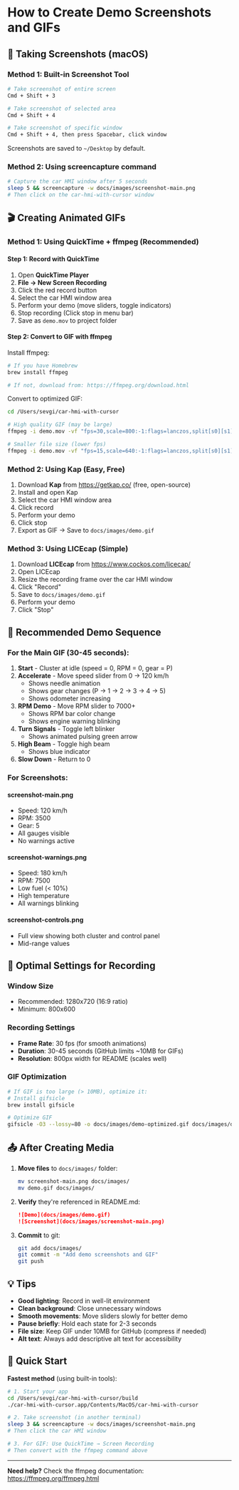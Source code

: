 # How to Create Demo Screenshots and GIFs

## 📸 Taking Screenshots (macOS)

### Method 1: Built-in Screenshot Tool
```bash
# Take screenshot of entire screen
Cmd + Shift + 3

# Take screenshot of selected area
Cmd + Shift + 4

# Take screenshot of specific window
Cmd + Shift + 4, then press Spacebar, click window
```

Screenshots are saved to `~/Desktop` by default.

### Method 2: Using screencapture command
```bash
# Capture the car HMI window after 5 seconds
sleep 5 && screencapture -w docs/images/screenshot-main.png
# Then click on the car-hmi-with-cursor window
```

## 🎬 Creating Animated GIFs

### Method 1: Using QuickTime + ffmpeg (Recommended)

#### Step 1: Record with QuickTime
1. Open **QuickTime Player**
2. **File → New Screen Recording**
3. Click the red record button
4. Select the car HMI window area
5. Perform your demo (move sliders, toggle indicators)
6. Stop recording (Click stop in menu bar)
7. Save as `demo.mov` to project folder

#### Step 2: Convert to GIF with ffmpeg

Install ffmpeg:
```bash
# If you have Homebrew
brew install ffmpeg

# If not, download from: https://ffmpeg.org/download.html
```

Convert to optimized GIF:
```bash
cd /Users/sevgi/car-hmi-with-cursor

# High quality GIF (may be large)
ffmpeg -i demo.mov -vf "fps=30,scale=800:-1:flags=lanczos,split[s0][s1];[s0]palettegen[p];[s1][p]paletteuse" -loop 0 docs/images/demo.gif

# Smaller file size (lower fps)
ffmpeg -i demo.mov -vf "fps=15,scale=640:-1:flags=lanczos,split[s0][s1];[s0]palettegen[p];[s1][p]paletteuse" -loop 0 docs/images/demo-small.gif
```

### Method 2: Using Kap (Easy, Free)

1. Download **Kap** from https://getkap.co/ (free, open-source)
2. Install and open Kap
3. Select the car HMI window area
4. Click record
5. Perform your demo
6. Click stop
7. Export as GIF → Save to `docs/images/demo.gif`

### Method 3: Using LICEcap (Simple)

1. Download **LICEcap** from https://www.cockos.com/licecap/
2. Open LICEcap
3. Resize the recording frame over the car HMI window
4. Click "Record"
5. Save to `docs/images/demo.gif`
6. Perform your demo
7. Click "Stop"

## 📝 Recommended Demo Sequence

### For the Main GIF (30-45 seconds):
1. **Start** - Cluster at idle (speed = 0, RPM = 0, gear = P)
2. **Accelerate** - Move speed slider from 0 → 120 km/h
   - Shows needle animation
   - Shows gear changes (P → 1 → 2 → 3 → 4 → 5)
   - Shows odometer increasing
3. **RPM Demo** - Move RPM slider to 7000+
   - Shows RPM bar color change
   - Shows engine warning blinking
4. **Turn Signals** - Toggle left blinker
   - Shows animated pulsing green arrow
5. **High Beam** - Toggle high beam
   - Shows blue indicator
6. **Slow Down** - Return to 0

### For Screenshots:

#### screenshot-main.png
- Speed: 120 km/h
- RPM: 3500
- Gear: 5
- All gauges visible
- No warnings active

#### screenshot-warnings.png
- Speed: 180 km/h
- RPM: 7500
- Low fuel (< 10%)
- High temperature
- All warnings blinking

#### screenshot-controls.png
- Full view showing both cluster and control panel
- Mid-range values

## 🎨 Optimal Settings for Recording

### Window Size
- Recommended: 1280x720 (16:9 ratio)
- Minimum: 800x600

### Recording Settings
- **Frame Rate**: 30 fps (for smooth animations)
- **Duration**: 30-45 seconds (GitHub limits ~10MB for GIFs)
- **Resolution**: 800px width for README (scales well)

### GIF Optimization
```bash
# If GIF is too large (> 10MB), optimize it:
# Install gifsicle
brew install gifsicle

# Optimize GIF
gifsicle -O3 --lossy=80 -o docs/images/demo-optimized.gif docs/images/demo.gif
```

## 📤 After Creating Media

1. **Move files** to `docs/images/` folder:
   ```bash
   mv screenshot-main.png docs/images/
   mv demo.gif docs/images/
   ```

2. **Verify** they're referenced in README.md:
   ```markdown
   ![Demo](docs/images/demo.gif)
   ![Screenshot](docs/images/screenshot-main.png)
   ```

3. **Commit** to git:
   ```bash
   git add docs/images/
   git commit -m "Add demo screenshots and GIF"
   git push
   ```

## 💡 Tips

- **Good lighting**: Record in well-lit environment
- **Clean background**: Close unnecessary windows
- **Smooth movements**: Move sliders slowly for better demo
- **Pause briefly**: Hold each state for 2-3 seconds
- **File size**: Keep GIF under 10MB for GitHub (compress if needed)
- **Alt text**: Always add descriptive alt text for accessibility

## 🎯 Quick Start

**Fastest method** (using built-in tools):
```bash
# 1. Start your app
cd /Users/sevgi/car-hmi-with-cursor/build
./car-hmi-with-cursor.app/Contents/MacOS/car-hmi-with-cursor

# 2. Take screenshot (in another terminal)
sleep 3 && screencapture -w docs/images/screenshot-main.png
# Then click the car HMI window

# 3. For GIF: Use QuickTime → Screen Recording
# Then convert with the ffmpeg command above
```

---

**Need help?** Check the ffmpeg documentation: https://ffmpeg.org/ffmpeg.html

